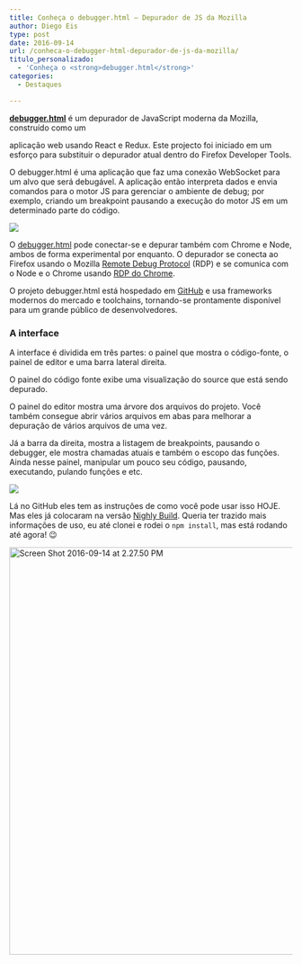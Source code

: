 ```yaml
---
title: Conheça o debugger.html – Depurador de JS da Mozilla
author: Diego Eis
type: post
date: 2016-09-14
url: /conheca-o-debugger-html-depurador-de-js-da-mozilla/
titulo_personalizado:
  - 'Conheça o <strong>debugger.html</strong>'
categories:
  - Destaques

---
```

**[debugger.html][1]** é um depurador de JavaScript moderna da Mozilla, construído como um
  
aplicação web usando React e Redux. Este projecto foi iniciado em um esforço para substituir o depurador atual dentro do Firefox Developer Tools.

O debugger.html é uma aplicação que faz uma conexão WebSocket para um alvo que será debugável. A aplicação então interpreta dados e envia comandos para o motor JS para gerenciar o ambiente de debug; por exemplo, criando um breakpoint pausando a execução do motor JS em um determinado parte do código.

![][2]

O [debugger.html][1] pode conectar-se e depurar também com Chrome e Node, ambos de forma experimental por enquanto. O depurador se conecta ao Firefox usando o Mozilla [Remote Debug Protocol][3] (RDP) e se comunica com o Node e o Chrome usando [RDP do Chrome][4].

O projeto debugger.html está hospedado em [GitHub][1] e usa frameworks modernos do mercado e toolchains, tornando-se prontamente disponível para um grande público de desenvolvedores.

### A interface

A interface é dividida em três partes: o painel que mostra o código-fonte, o painel de editor e uma barra lateral direita.

O painel do código fonte exibe uma visualização do source que está sendo depurado.

O painel do editor mostra uma árvore dos arquivos do projeto. Você também consegue abrir vários arquivos em abas para melhorar a depuração de vários arquivos de uma vez.

Já a barra da direita, mostra a listagem de breakpoints, pausando o debugger, ele mostra chamadas atuais e também o escopo das funções. Ainda nesse painel, manipular um pouco seu código, pausando, executando, pulando funções e etc.

![][5]

Lá no GitHub eles tem as instruções de como você pode usar isso HOJE. Mas eles já colocaram na versão [Nighly Build][6]. Queria ter trazido mais informações de uso, eu até clonei e rodei o `npm install`, mas está rodando até agora! 😉

<img src="http://tableless.com.br/wp-content/uploads/2016/09/Screen-Shot-2016-09-14-at-2.27.50-PM.png" alt="Screen Shot 2016-09-14 at 2.27.50 PM" width="1262" height="725" class="aligncenter size-full wp-image-55942" />

 [1]: https://github.com/devtools-html/debugger.html/
 [2]: https://cloud.githubusercontent.com/assets/2134/16933811/babb4eec-4d05-11e6-8c7e-f133e54b756f.png
 [3]: https://wiki.mozilla.org/Remote_Debugging_Protocol
 [4]: https://developer.chrome.com/devtools/docs/debugger-protocol
 [5]: https://2r4s9p1yi1fa2jd7j43zph8r-wpengine.netdna-ssl.com/files/2016/09/debug.gif
 [6]: https://nightly.mozilla.org